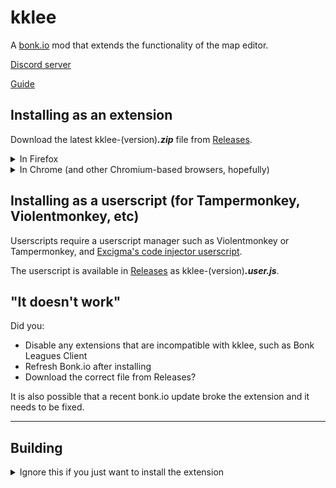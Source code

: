 # kklee

A [bonk.io](https://bonk.io) mod that extends the functionality of the map
editor.

[Discord server](https://discord.gg/kW389FqMz2)

[Guide](./guide.md)

## Installing as an extension

Download the latest kklee-(version)**_.zip_** file from
[Releases](https://github.com/kklkkj/kklee/releases).

<details>
<summary>In Firefox</summary>

**Note:** You will have to do this after every time you restart the browser.

1. Go to `about:debugging#/runtime/this-firefox`
2. Click `Load temporary addon` and open the zip file.

</details>

<details>
<summary>In Chrome (and other Chromium-based browsers, hopefully)</summary>

1. Go to `chrome://extensions/`
2. Enable `Developer mode` in the top-right corner of the page.
3. Drag and drop the zip file into the page.

</details>

## Installing as a userscript (for Tampermonkey, Violentmonkey, etc)

Userscripts require a userscript manager such as Violentmonkey or Tampermonkey,
and [Excigma's code injector userscript](https://greasyfork.org/en/scripts/433861-code-injector-bonk-io).

The userscript is available in [Releases](https://github.com/kklkkj/kklee/releases)
as kklee-(version)**_.user.js_**.

## "It doesn't work"

Did you:

- Disable any extensions that are incompatible with kklee, such as
  Bonk Leagues Client
- Refresh Bonk.io after installing
- Download the correct file from Releases?

It is also possible that a recent bonk.io update broke the extension and it
needs to be fixed.

---

## Building

<details>
<summary>Ignore this if you just want to install the extension</summary>

1. Install the following:
   - [Node.js](https://nodejs.org/) (v16.3.0)
   - [Nim](https://nim-lang.org/) (v1.6.0)
2. Run `npm ci` to install npm dependecies.
3. Run `nimble install -d` to install nimble dependencies.
4. Run `npm run build`.
5. Either:
   - Run `npm run test` to open a temporary browser session with the extension.
   - Run `npm run build-extension` to build the zip file and userscript.
     The file will be in the `build` directory.

</details>
